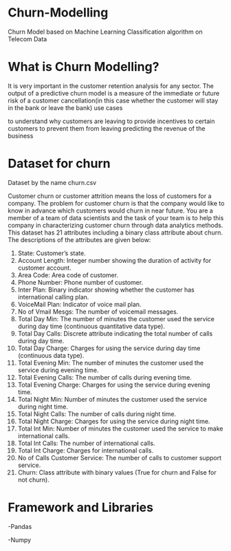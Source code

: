 # Churn-Modelling

Churn Model based on Machine Learning Classification algorithm on Telecom Data

# What is Churn Modelling?

It is very important in the customer retention analysis for any sector. The output of a predictive churn model is a measure of the immediate or future risk of a customer cancellation(in this case whether the customer will stay in the bank or leave the bank) use cases

to understand why customers are leaving
to provide incentives to certain customers to prevent them from leaving
predicting the revenue of the business

# Dataset for churn

Dataset by the name churn.csv

Customer churn or customer attrition means the loss of customers for a company. The
problem for customer churn is that the company would like to know in advance which
customers would churn in near future. You are a member of a team of data scientists and
the task of your team is to help this company in characterizing customer churn through data
analytics methods. This dataset has 21 attributes including a binary class attribute about
churn. The descriptions of the attributes are given below:
1. State: Customer’s state.
2. Account Length: Integer number showing the duration of activity for customer account.
3. Area Code: Area code of customer.
4. Phone Number: Phone number of customer.
5. Inter Plan: Binary indicator showing whether the customer has international calling plan.
6. VoiceMail Plan: Indicator of voice mail plan.
7. No of Vmail Mesgs: The number of voicemail messages.
8. Total Day Min: The number of minutes the customer used the service during day time
(continuous quantitative data type).
9. Total Day Calls: Discrete attribute indicating the total number of calls during day time.
10. Total Day Charge: Charges for using the service during day time (continuous data
type).
11. Total Evening Min: The number of minutes the customer used the service during
evening time.
12. Total Evening Calls: The number of calls during evening time.
13. Total Evening Charge: Charges for using the service during evening time.
14. Total Night Min: Number of minutes the customer used the service during night time.
15. Total Night Calls: The number of calls during night time.
16. Total Night Charge: Charges for using the service during night time.
17. Total Int Min: Number of minutes the customer used the service to make international
calls.
18. Total Int Calls: The number of international calls.
19. Total Int Charge: Charges for international calls.
20. No of Calls Customer Service: The number of calls to customer support service.
21. Churn: Class attribute with binary values (True for churn and False for not churn).


# Framework and Libraries

-Pandas

-Numpy
